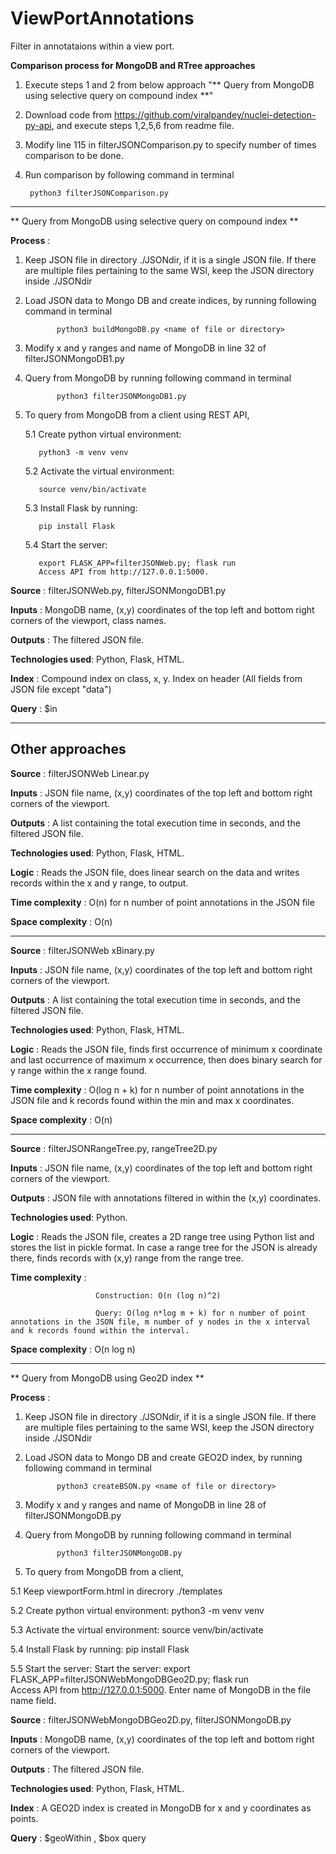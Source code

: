 # ViewPortAnnotations
Filter in annotataions within a view port.

**Comparison process for MongoDB and RTree approaches**

1. Execute steps 1 and 2 from below approach "** Query from MongoDB using selective query on compound index **"

2. Download code from https://github.com/viralpandey/nuclei-detection-py-api, and execute steps 1,2,5,6 from readme file.

3. Modify line 115 in filterJSONComparison.py to specify number of times comparison to be done.

4. Run comparison by following command in terminal

        python3 filterJSONComparison.py

---------------------------------------------------------------------------------------------------------------------

** Query from MongoDB using selective query on compound index **

**Process**          :

1. Keep JSON file in directory ./JSONdir, if it is a single JSON file. If there are multiple files pertaining to the same WSI, keep the JSON directory inside ./JSONdir

2. Load JSON data to Mongo DB and create indices, by running following command in terminal

              python3 buildMongoDB.py <name of file or directory>
  
3. Modify x and y ranges and name of MongoDB in line 32 of filterJSONMongoDB1.py
    
4. Query from MongoDB by running following command in terminal
  
              python3 filterJSONMongoDB1.py

5. To query from MongoDB from a client using REST API,
  
    5.1 Create python virtual environment:      
    
          python3 -m venv venv

    5.2 Activate the virtual environment:       
  
          source venv/bin/activate
  
    5.3 Install Flask by running:               
  
          pip install Flask

    5.4 Start the server:   
  
          export FLASK_APP=filterJSONWeb.py; flask run     
          Access API from http://127.0.0.1:5000. 
    
  


**Source**           : filterJSONWeb.py, filterJSONMongoDB1.py

**Inputs**           : MongoDB name, (x,y) coordinates of the top left and bottom right corners of the viewport, class names.

**Outputs**          : The filtered JSON file.

**Technologies used**: Python, Flask, HTML.

**Index**            : Compound index on class, x, y.
                       Index on header (All fields from JSON file except "data")

**Query**            : $in

------------------------------------------------------------------------------------------------------------------------------
## Other approaches ##

**Source**           : filterJSONWeb Linear.py

**Inputs**           : JSON file name, (x,y) coordinates of the top left and bottom right corners of the viewport.

**Outputs**          : A list containing the total execution time in seconds, and the filtered JSON file.

**Technologies used**: Python, Flask, HTML.

**Logic**            : Reads the JSON file, does linear search on the data and writes records within the x and y range, to output.

**Time complexity**  : O(n) for n number of point annotations in the JSON file

**Space complexity** : O(n) 

-------------------------------------------------------------------------------------------------------------------------------

**Source**           : filterJSONWeb xBinary.py

**Inputs**           : JSON file name, (x,y) coordinates of the top left and bottom right corners of the viewport.

**Outputs**          : A list containing the total execution time in seconds, and the filtered JSON file.

**Technologies used**: Python, Flask, HTML.

**Logic**            : Reads the JSON file, finds first occurrence of minimum x coordinate and last occurrence of maximum x occurrence, then does binary                          search for y range within the x range found.

**Time complexity**  : O(log n + k) for n number of point annotations in the JSON file and k records found within the min and max x coordinates.

**Space complexity** : O(n) 

-------------------------------------------------------------------------------------------------------------------------------

**Source**           : filterJSONRangeTree.py, rangeTree2D.py

**Inputs**           : JSON file name, (x,y) coordinates of the top left and bottom right corners of the viewport.

**Outputs**          : JSON file with annotations filtered in within the (x,y) coordinates.

**Technologies used**: Python.

**Logic**            : Reads the JSON file, creates a 2D range tree using Python list and stores the list in pickle format. In case a range tree for the JSON is already there, finds records with (x,y) range from the range tree.

**Time complexity**  : 

                       Construction: O(n (log n)^2)

                       Query: O(log n*log m + k) for n number of point annotations in the JSON file, m number of y nodes in the x interval and k records found within the interval.

**Space complexity** : O(n log n) 

-------------------------------------------------------------------------------------------------------------------------------

** Query from MongoDB using Geo2D index **

**Process**          :

1. Keep JSON file in directory ./JSONdir, if it is a single JSON file. If there are multiple files pertaining to the same WSI, keep the JSON directory inside ./JSONdir

2. Load JSON data to Mongo DB and create GEO2D index, by running following command in terminal

              python3 createBSON.py <name of file or directory>
  
3. Modify x and y ranges and name of MongoDB in line 28 of filterJSONMongoDB.py
    
4. Query from MongoDB by running following command in terminal
  
              python3 filterJSONMongoDB.py

5. To query from MongoDB from a client,
  
  5.1 Keep viewportForm.html in direcrory ./templates
  
  5.2 Create python virtual environment:      python3 -m venv venv

  5.3 Activate the virtual environment:       source venv/bin/activate
  
  5.4 Install Flask by running:               pip install Flask

  5.5 Start the server:                       Start the server: export FLASK_APP=filterJSONWebMongoDBGeo2D.py; flask run     
      Access API from http://127.0.0.1:5000. 
      Enter name of MongoDB in the file name field.
  


**Source**           : filterJSONWebMongoDBGeo2D.py, filterJSONMongoDB.py

**Inputs**           : MongoDB name, (x,y) coordinates of the top left and bottom right corners of the viewport.

**Outputs**          : The filtered JSON file.

**Technologies used**: Python, Flask, HTML.

**Index**            : A GEO2D index is created in MongoDB for x and y coordinates as points.

**Query**            : $geoWithin , $box query
